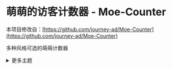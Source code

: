 # 萌萌的访客计数器 - Moe-Counter
本项目修改自：[https://github.com/journey-ad/Moe-Counter](https://github.com/journey-ad/Moe-Counter)

多种风格可选的萌萌计数器

<details>
<summary>更多主题</summary>

##### asoul
![asoul](https://moe.genshin.website/?theme=asoul)

##### moebooru
![moebooru](https://moe.genshin.website/?theme=moebooru)

##### rule34
![Rule34](https://moe.genshin.website/?theme=rule34)

## 演示
[https://moe.genshin.website/?theme=rule34](https://moe.genshin.website/?theme=rule34)

## 使用方法

### 自行部署

#### 将本项目克隆至本地服务器

修改`/config/class.php`中的`__db`方法用以连接 Mysql 数据库，并将站点运行目录设置为`/public`

`class.php`

```
$dbInfo=array(
    "hostname" => "localhost",
    "database" => "database",
    "username" => "username",
    "password" => "123456",
);
```